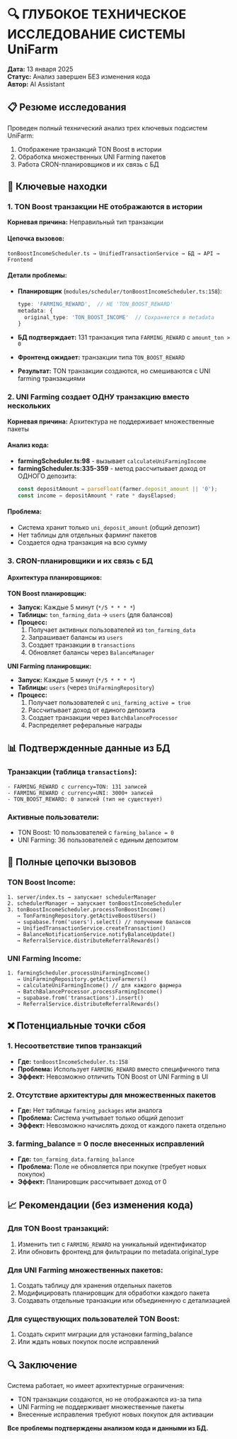 # 🔍 ГЛУБОКОЕ ТЕХНИЧЕСКОЕ ИССЛЕДОВАНИЕ СИСТЕМЫ UniFarm
**Дата:** 13 января 2025  
**Статус:** Анализ завершен БЕЗ изменения кода  
**Автор:** AI Assistant

## 📋 Резюме исследования

Проведен полный технический анализ трех ключевых подсистем UniFarm:
1. Отображение транзакций TON Boost в истории
2. Обработка множественных UNI Farming пакетов  
3. Работа CRON-планировщиков и их связь с БД

## 🎯 Ключевые находки

### 1. TON Boost транзакции НЕ отображаются в истории

**Корневая причина:** Неправильный тип транзакции

#### Цепочка вызовов:
```
tonBoostIncomeScheduler.ts → UnifiedTransactionService → БД → API → Frontend
```

#### Детали проблемы:
- **Планировщик** (`modules/scheduler/tonBoostIncomeScheduler.ts:158`):
  ```typescript
  type: 'FARMING_REWARD',  // НЕ 'TON_BOOST_REWARD'
  metadata: {
    original_type: 'TON_BOOST_INCOME'  // Сохраняется в metadata
  }
  ```

- **БД подтверждает:** 131 транзакция типа `FARMING_REWARD` с `amount_ton > 0`
- **Фронтенд ожидает:** транзакции типа `TON_BOOST_REWARD`
- **Результат:** TON транзакции создаются, но смешиваются с UNI farming транзакциями

### 2. UNI Farming создает ОДНУ транзакцию вместо нескольких

**Корневая причина:** Архитектура не поддерживает множественные пакеты

#### Анализ кода:
- **farmingScheduler.ts:98** - вызывает `calculateUniFarmingIncome`
- **farmingScheduler.ts:335-359** - метод рассчитывает доход от ОДНОГО депозита:
  ```typescript
  const depositAmount = parseFloat(farmer.deposit_amount || '0');
  const income = depositAmount * rate * daysElapsed;
  ```

#### Проблема:
- Система хранит только `uni_deposit_amount` (общий депозит)
- Нет таблицы для отдельных фарминг пакетов
- Создается одна транзакция на всю сумму

### 3. CRON-планировщики и их связь с БД

#### Архитектура планировщиков:

**TON Boost планировщик:**
- **Запуск:** Каждые 5 минут (`*/5 * * * *`)
- **Таблицы:** `ton_farming_data` → `users` (для балансов)
- **Процесс:**
  1. Получает активных пользователей из `ton_farming_data`
  2. Запрашивает балансы из `users`
  3. Создает транзакции в `transactions`
  4. Обновляет балансы через `BalanceManager`

**UNI Farming планировщик:**
- **Запуск:** Каждые 5 минут (`*/5 * * * *`)
- **Таблицы:** `users` (через `UniFarmingRepository`)
- **Процесс:**
  1. Получает пользователей с `uni_farming_active = true`
  2. Рассчитывает доход от единого депозита
  3. Создает транзакции через `BatchBalanceProcessor`
  4. Распределяет реферальные награды

## 📊 Подтвержденные данные из БД

### Транзакции (таблица `transactions`):
```
- FARMING_REWARD с currency=TON: 131 записей
- FARMING_REWARD с currency=UNI: 3000+ записей  
- TON_BOOST_REWARD: 0 записей (тип не существует)
```

### Активные пользователи:
- TON Boost: 10 пользователей с `farming_balance = 0`
- UNI Farming: 36 пользователей с единым депозитом

## 🔗 Полные цепочки вызовов

### TON Boost Income:
```
1. server/index.ts → запускает schedulerManager
2. schedulerManager → запускает tonBoostIncomeScheduler  
3. tonBoostIncomeScheduler.processTonBoostIncome()
   → TonFarmingRepository.getActiveBoostUsers()
   → supabase.from('users').select() // получение балансов
   → UnifiedTransactionService.createTransaction()
   → BalanceNotificationService.notifyBalanceUpdate()
   → ReferralService.distributeReferralRewards()
```

### UNI Farming Income:
```
1. farmingScheduler.processUniFarmingIncome()
   → UniFarmingRepository.getActiveFarmers()
   → calculateUniFarmingIncome() // для каждого фармера
   → BatchBalanceProcessor.processFarmingIncome()
   → supabase.from('transactions').insert()
   → ReferralService.distributeReferralRewards()
```

## ❌ Потенциальные точки сбоя

### 1. Несоответствие типов транзакций
- **Где:** `tonBoostIncomeScheduler.ts:158`
- **Проблема:** Использует `FARMING_REWARD` вместо специфичного типа
- **Эффект:** Невозможно отличить TON Boost от UNI Farming в UI

### 2. Отсутствие архитектуры для множественных пакетов
- **Где:** Нет таблицы `farming_packages` или аналога
- **Проблема:** Система учитывает только общий депозит
- **Эффект:** Невозможно начислять доход от каждого пакета отдельно

### 3. farming_balance = 0 после внесенных исправлений
- **Где:** `ton_farming_data.farming_balance`
- **Проблема:** Поле не обновляется при покупке (требует новых покупок)
- **Эффект:** Планировщик рассчитывает доход от 0

## 📈 Рекомендации (без изменения кода)

### Для TON Boost транзакций:
1. Изменить тип с `FARMING_REWARD` на уникальный идентификатор
2. Или обновить фронтенд для фильтрации по metadata.original_type

### Для UNI Farming множественных пакетов:
1. Создать таблицу для хранения отдельных пакетов
2. Модифицировать планировщик для обработки каждого пакета
3. Создавать отдельные транзакции или объединенную с детализацией

### Для существующих пользователей TON Boost:
1. Создать скрипт миграции для установки farming_balance
2. Или ждать новых покупок после исправлений

## 🔍 Заключение

Система работает, но имеет архитектурные ограничения:
- TON транзакции создаются, но не отображаются из-за типа
- UNI Farming не поддерживает множественные пакеты
- Внесенные исправления требуют новых покупок для активации

**Все проблемы подтверждены анализом кода и данными из БД.**